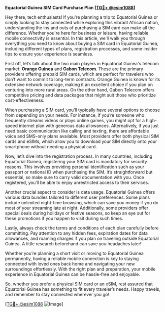**Equatorial Guinea SIM Card Purchase Plan [[TG💪+ @esim1088](https://t.me/s/esim1088)]**

Hey there, tech enthusiasts! If you're planning a trip to Equatorial Guinea or simply looking to stay connected while exploring this vibrant African nation, understanding the ins and outs of purchasing a SIM card can make all the difference. Whether you're here for business or leisure, having reliable mobile connectivity is essential. In this article, we'll walk you through everything you need to know about buying a SIM card in Equatorial Guinea, including different types of plans, registration processes, and some insider tips to ensure your experience is seamless.

First off, let’s talk about the two main players in Equatorial Guinea's telecom market: **Orange Guinea** and **Gabon Telecom**. These are the primary providers offering prepaid SIM cards, which are perfect for travelers who don’t want to commit to long-term contracts. Orange Guinea is known for its extensive network coverage, making it an excellent choice if you plan on venturing into more rural areas. On the other hand, Gabon Telecom offers competitive pricing and data packages that might suit those who prioritize cost-effectiveness.

When purchasing a SIM card, you’ll typically have several options to choose from depending on your needs. For instance, if you’re someone who frequently streams videos or plays online games, you might opt for a high-speed internet plan with generous data allowances. Alternatively, if you just need basic communication like calling and texting, there are affordable voice and SMS-only plans available. Most providers offer both physical SIM cards and eSIMs, which allow you to download your SIM directly onto your smartphone without needing a physical card.

Now, let’s dive into the registration process. In many countries, including Equatorial Guinea, registering your SIM card is mandatory for security reasons. This involves providing personal identification such as your passport or national ID when purchasing the SIM. It’s straightforward but essential, so make sure to carry valid documentation with you. Once registered, you’ll be able to enjoy unrestricted access to their services.

Another crucial aspect to consider is data usage. Equatorial Guinea offers various data bundles tailored to different user preferences. Some plans include unlimited night-time browsing, which can save you money if you do most of your streaming late at night. Additionally, some providers offer special deals during holidays or festive seasons, so keep an eye out for these promotions if you happen to visit during such times.

Lastly, always check the terms and conditions of each plan carefully before committing. Pay attention to any hidden fees, expiration dates for data allowances, and roaming charges if you plan on traveling outside Equatorial Guinea. A little research beforehand can save you headaches later!

Whether you’re planning a short visit or moving to Equatorial Guinea permanently, having a reliable mobile connection is key to staying connected with loved ones back home and navigating your new surroundings effortlessly. With the right plan and preparation, your mobile experience in Equatorial Guinea can be hassle-free and enjoyable.

So, whether you prefer a physical SIM card or an eSIM, rest assured that Equatorial Guinea has something to fit every traveler’s needs. Happy travels, and remember to stay connected wherever you go!

[[TG💪+ @esim1088](https://t.me/s/esim1088) ![Image](https://i.postimg.cc/Y0z9fWf4/image.png)]